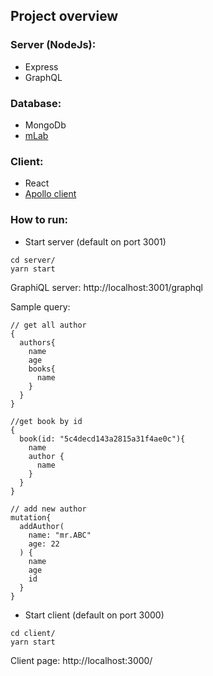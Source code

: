 ## Project overview

### Server (NodeJs):
- Express
- GraphQL

### Database:
- MongoDb
- [mLab](https://mlab.com/)
### Client:
- React
- [Apollo client](https://www.apollographql.com/docs/react/) 

### How to run:
 - Start server (default on port 3001)

```
cd server/
yarn start
```

GraphiQL server:
http://localhost:3001/graphql

Sample query:

```
// get all author
{
  authors{
    name
    age
    books{
      name
    }
  }
}

//get book by id
{
  book(id: "5c4decd143a2815a31f4ae0c"){
    name
    author {
      name
    }
  }
}

// add new author
mutation{
  addAuthor(
    name: "mr.ABC"
    age: 22
  ) {
    name
    age
    id
  }
}
```
- Start client (default on port 3000)

```
cd client/
yarn start
```

Client page: http://localhost:3000/
